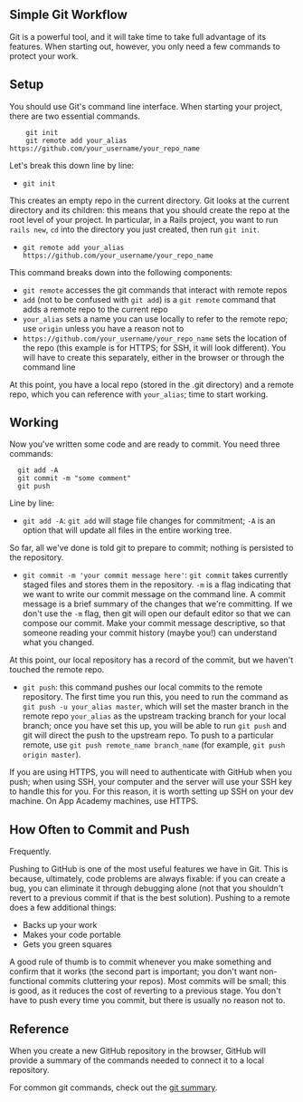 ## Simple Git Workflow

Git is a powerful tool, and it will take time to take full advantage of its
features. When starting out, however, you only need a few commands to protect
your work.

## Setup

You should use Git's command line interface. When starting your project, there
are two essential commands.
```
    git init
    git remote add your_alias https://github.com/your_username/your_repo_name
```

Let's break this down line by line:

* `git init`

This creates an empty repo in the current directory. Git looks at the current
directory and its children: this means that you should create the repo at the
root level of your project. In particular, in a Rails project, you want to run
`rails new`, `cd` into the directory you just created, then run `git init`.

* `git remote add your_alias https://github.com/your_username/your_repo_name`

This command breaks down into the following components:

* `git remote` accesses the git commands that interact with remote repos
* `add` (not to be confused with `git add`) is a `git remote` command that adds
a remote repo to the current repo
* `your_alias` sets a name you can use locally to refer to the remote repo; use
`origin` unless you have a reason not to
* `https://github.com/your_username/your_repo_name` sets the location of the
repo (this example is for HTTPS; for SSH, it will look different). You will have
to create this separately, either in the browser or through the command line

At this point, you have a local repo (stored in the .git directory) and a remote
repo, which you can reference with `your_alias`; time to start working.

## Working

Now you've written some code and are ready to commit. You need three commands:
```
  git add -A
  git commit -m "some comment"
  git push
```
Line by line:

* `git add -A`: `git add` will stage file changes for commitment; `-A` is an
option that will update all files in the entire working tree.

So far, all we've done is told git to prepare to commit; nothing is persisted to
the repository.

* `git commit -m 'your commit message here'`: `git commit` takes currently staged
files and stores them in the repository. `-m` is a flag indicating that we want
to write our commit message on the command line. A commit message is a brief
summary of the changes that we're committing. If we don't use the `-m` flag,
then git will open our default editor so that we can compose our commit. Make
your commit message descriptive, so that someone reading your commit history
(maybe you!) can understand what you changed.

At this point, our local repository has a record of the commit, but we haven't
touched the remote repo.

* `git push`: this command pushes our local commits to the remote repository.
The first time you run this, you need to run the command as
`git push -u your_alias master`, which will set the master branch in the remote
repo `your_alias` as the upstream tracking branch for your local branch; once you
have set this up, you will be able to run `git push` and git will direct the push
to the upstream repo. To push to a particular remote, use
`git push remote_name branch_name` (for example, `git push origin master`).

If you are using HTTPS, you will need to authenticate with GitHub when you push;
when using SSH, your computer and the server will use your SSH key to handle
this for you. For this reason, it is worth setting up SSH on your dev machine.
On App Academy machines, use HTTPS.

## How Often to Commit and Push

Frequently.

Pushing to GitHub is one of the most useful features we have in Git. This is
because, ultimately, code problems are always fixable: if you can create a bug,
you can eliminate it through debugging alone (not that you shouldn't revert to
a previous commit if that is the best solution). Pushing to a remote does a few
additional things:

* Backs up your work
* Makes your code portable
* Gets you green squares

A good rule of thumb is to commit whenever you make something and confirm that
it works (the second part is important; you don't want non-functional commits
cluttering your repos). Most commits will be small; this is good, as it reduces
the cost of reverting to a previous stage. You don't have to push every time you
commit, but there is usually no reason not to.

## Reference

When you create a new GitHub repository in the browser, GitHub will provide a
summary of the commands needed to connect it to a local repository.

For common git commands, check out the
[git summary](../w1d2/git-summary.md).
